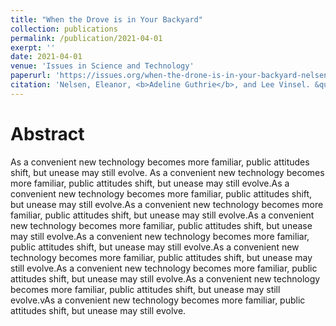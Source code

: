 ```yaml
---
title: "When the Drove is in Your Backyard"
collection: publications
permalink: /publication/2021-04-01
exerpt: ''
date: 2021-04-01
venue: 'Issues in Science and Technology'
paperurl: 'https://issues.org/when-the-drone-is-in-your-backyard-nelsen-guthrie-vinsel/'
citation: 'Nelsen, Eleanor, <b>Adeline Guthrie</b>, and Lee Vinsel. &quot;When the Drone is in Your Backyard.&quot; <i>Issues in Science and Technology</i> 37, no. 3 (Spring 2021): 29-31'
---
```


Abstract
======
As a convenient new technology becomes more familiar, public attitudes shift, but unease may still evolve. As a convenient new technology becomes more familiar, public attitudes shift, but unease may still evolve.As a convenient new technology becomes more familiar, public attitudes shift, but unease may still evolve.As a convenient new technology becomes more familiar, public attitudes shift, but unease may still evolve.As a convenient new technology becomes more familiar, public attitudes shift, but unease may still evolve.As a convenient new technology becomes more familiar, public attitudes shift, but unease may still evolve.As a convenient new technology becomes more familiar, public attitudes shift, but unease may still evolve.As a convenient new technology becomes more familiar, public attitudes shift, but unease may still evolve.As a convenient new technology becomes more familiar, public attitudes shift, but unease may still evolve.vAs a convenient new technology becomes more familiar, public attitudes shift, but unease may still evolve.
